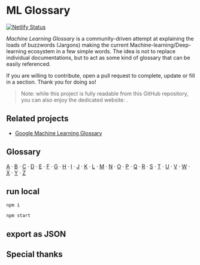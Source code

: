 # ML Glossary

[![Netlify Status](https://api.netlify.com/api/v1/badges/ee566a27-d773-46db-9433-d9c654312215/deploy-status)](https://app.netlify.com/sites/ml-glossary-fa/deploys)

*Machine Learning Glossary* is a community-driven attempt at explaining the loads of buzzwords (Jargons) making the current Machine-learning/Deep-learning ecosystem in a few simple words. The idea is not to replace individual documentations, but to act as some kind of glossary that can be easily referenced.

If you are willing to contribute, open a pull request to complete, update or fill in a section. Thank you for doing so!

> Note: while this project is fully readable from this GitHub repository, you can also enjoy the dedicated website: []().

## Related projects

* [Google Machine Learning Glossary](https://developers.google.com/machine-learning/glossary)

## Glossary

[A](#a) ·
[B](#b) ·
[C](#c) ·
[D](#d) ·
[E](#e) ·
[F](#f) ·
[G](#g) ·
[H](#h) ·
[I](#i) ·
[J](#j) ·
[K](#k) ·
[L](#l) ·
[M](#m) ·
[N](#n) ·
[O](#o) ·
[P](#p) ·
[Q](#q) ·
[R](#r) ·
[S](#s) ·
[T](#t) ·
[U](#u) ·
[V](#v) ·
[W](#w) ·
[X](#x) ·
[Y](#y) ·
[Z](#z)

## run local

```
npm i
```
```
npm start
```

## export as JSON

## Special thanks
